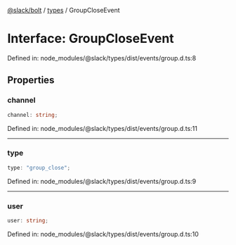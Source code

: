 [@slack/bolt](../../../../index.md) / [types](../index.md) / GroupCloseEvent

# Interface: GroupCloseEvent

Defined in: node\_modules/@slack/types/dist/events/group.d.ts:8

## Properties

### channel

```ts
channel: string;
```

Defined in: node\_modules/@slack/types/dist/events/group.d.ts:11

***

### type

```ts
type: "group_close";
```

Defined in: node\_modules/@slack/types/dist/events/group.d.ts:9

***

### user

```ts
user: string;
```

Defined in: node\_modules/@slack/types/dist/events/group.d.ts:10
